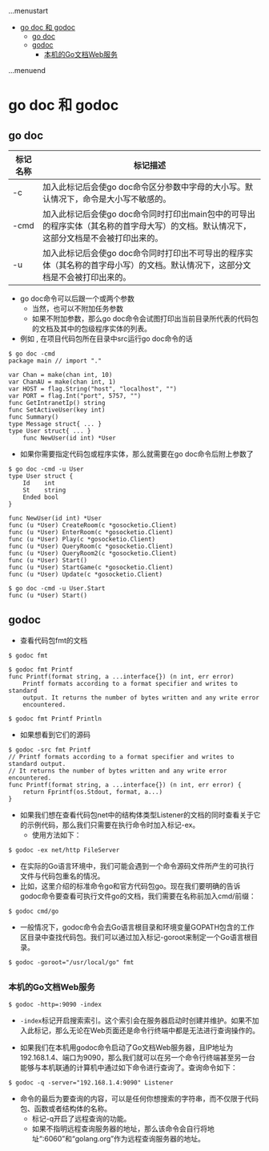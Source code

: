 ...menustart

- [go doc 和 godoc](#0b1ba65761a964f84e21fae57faa0496)
    - [go doc](#97dafa559620d720a718b8756436b45d)
    - [godoc](#d320d9ee424223b08261a39e229971dd)
        - [本机的Go文档Web服务](#556ff244b88890038cf38b8e5ac21e8a)

...menuend


<h2 id="0b1ba65761a964f84e21fae57faa0496"></h2>


# go doc 和 godoc

<h2 id="97dafa559620d720a718b8756436b45d"></h2>


## go doc


标记名称 | 标记描述
--- | --- 
-c | 加入此标记后会使go doc命令区分参数中字母的大小写。默认情况下，命令是大小写不敏感的。
-cmd | 加入此标记后会使go doc命令同时打印出main包中的可导出的程序实体（其名称的首字母大写）的文档。默认情况下，这部分文档是不会被打印出来的。
-u | 加入此标记后会使go doc命令同时打印出不可导出的程序实体（其名称的首字母小写）的文档。默认情况下，这部分文档是不会被打印出来的。


 - go doc命令可以后跟一个或两个参数
    - 当然，也可以不附加任务参数
    - 如果不附加参数，那么go doc命令会试图打印出当前目录所代表的代码包的文档及其中的包级程序实体的列表。
 - 例如 , 在项目代码包所在目录中src运行go doc命令的话 

```
$ go doc -cmd
package main // import "."

var Chan = make(chan int, 10)
var ChanAU = make(chan int, 1)
var HOST = flag.String("host", "localhost", "")
var PORT = flag.Int("port", 5757, "")
func GetIntranetIp() string
func SetActiveUser(key int)
func Summary()
type Message struct{ ... }
type User struct{ ... }
    func NewUser(id int) *User
```

 - 如果你需要指定代码包或程序实体，那么就需要在go doc命令后附上参数了

```
$ go doc -cmd -u User
type User struct {
    Id    int
    St    string
    Ended bool
}

func NewUser(id int) *User
func (u *User) CreateRoom(c *gosocketio.Client)
func (u *User) EnterRoom(c *gosocketio.Client)
func (u *User) Play(c *gosocketio.Client)
func (u *User) QueryRoom(c *gosocketio.Client)
func (u *User) QueryRoom2(c *gosocketio.Client)
func (u *User) Start()
func (u *User) StartGame(c *gosocketio.Client)
func (u *User) Update(c *gosocketio.Client)

$ go doc -cmd -u User.Start
func (u *User) Start()
```

<h2 id="d320d9ee424223b08261a39e229971dd"></h2>


## godoc

 - 查看代码包fmt的文档

```
$ godoc fmt

$ godoc fmt Printf
func Printf(format string, a ...interface{}) (n int, err error)
    Printf formats according to a format specifier and writes to standard
    output. It returns the number of bytes written and any write error
    encountered.

$ godoc fmt Printf Println
```

 - 如果想看到它们的源码

```
$ godoc -src fmt Printf
// Printf formats according to a format specifier and writes to standard output.
// It returns the number of bytes written and any write error encountered.
func Printf(format string, a ...interface{}) (n int, err error) {
    return Fprintf(os.Stdout, format, a...)
}
```

 - 如果我们想在查看代码包net中的结构体类型Listener的文档的同时查看关于它的示例代码，那么我们只需要在执行命令时加入标记-ex。
    - 使用方法如下：

```
$ godoc -ex net/http FileServer
```

 - 在实际的Go语言环境中，我们可能会遇到一个命令源码文件所产生的可执行文件与代码包重名的情况。
 - 比如，这里介绍的标准命令go和官方代码包go。现在我们要明确的告诉godoc命令要查看可执行文件go的文档，我们需要在名称前加入cmd/前缀：

```
$ godoc cmd/go
```

 - 一般情况下，godoc命令会去Go语言根目录和环境变量GOPATH包含的工作区目录中查找代码包。我们可以通过加入标记-goroot来制定一个Go语言根目录。

```
$ godoc -goroot="/usr/local/go" fmt
```

<h2 id="556ff244b88890038cf38b8e5ac21e8a"></h2>


###  本机的Go文档Web服务

```
$ godoc -http=:9090 -index
```

 - `-index`标记开启搜索索引。这个索引会在服务器启动时创建并维护。如果不加入此标记，那么无论在Web页面还是命令行终端中都是无法进行查询操作的。

 - 如果我们在本机用godoc命令启动了Go文档Web服务器，且IP地址为192.168.1.4、端口为9090，那么我们就可以在另一个命令行终端甚至另一台能够与本机联通的计算机中通过如下命令进行查询了。查询命令如下：

```
$ godoc -q -server="192.168.1.4:9090" Listener
```

 - 命令的最后为要查询的内容，可以是任何你想搜索的字符串，而不仅限于代码包、函数或者结构体的名称。
    - 标记-q开启了远程查询的功能。 
    - 如果不指明远程查询服务器的地址，那么该命令会自行将地址“:6060”和“golang.org”作为远程查询服务器的地址。
